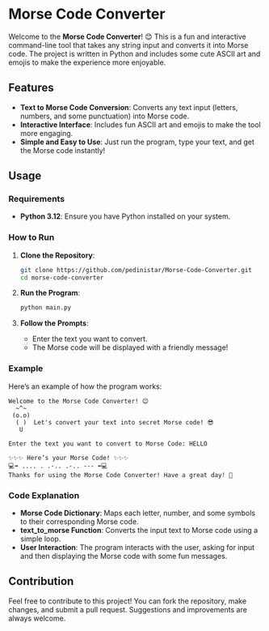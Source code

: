 # Morse Code Converter

Welcome to the **Morse Code Converter**! 😊 This is a fun and interactive command-line tool that takes any string input and converts it into Morse code. The project is written in Python and includes some cute ASCII art and emojis to make the experience more enjoyable.

## Features

- **Text to Morse Code Conversion**: Converts any text input (letters, numbers, and some punctuation) into Morse code.
- **Interactive Interface**: Includes fun ASCII art and emojis to make the tool more engaging.
- **Simple and Easy to Use**: Just run the program, type your text, and get the Morse code instantly!

## Usage

### Requirements

- **Python 3.12**: Ensure you have Python installed on your system.

### How to Run

1. **Clone the Repository**:
   ```bash
   git clone https://github.com/pedinistar/Morse-Code-Converter.git
   cd morse-code-converter
   ```

2. **Run the Program**:
   ```bash
   python main.py
   ```

3. **Follow the Prompts**:
   - Enter the text you want to convert.
   - The Morse code will be displayed with a friendly message!

### Example

Here’s an example of how the program works:

```
Welcome to the Morse Code Converter! 😊
  ~^~
 (o.o) 
  ( )  Let's convert your text into secret Morse code! 😎
   U

Enter the text you want to convert to Morse Code: HELLO

✨✨✨ Here’s your Morse Code! ✨✨✨
💻➡️ .... . .-.. .-.. --- ⬅️💻
Thanks for using the Morse Code Converter! Have a great day! 🌟
```

### Code Explanation

- **Morse Code Dictionary**: Maps each letter, number, and some symbols to their corresponding Morse code.
- **text_to_morse Function**: Converts the input text to Morse code using a simple loop.
- **User Interaction**: The program interacts with the user, asking for input and then displaying the Morse code with some fun messages.

## Contribution

Feel free to contribute to this project! You can fork the repository, make changes, and submit a pull request. Suggestions and improvements are always welcome.
